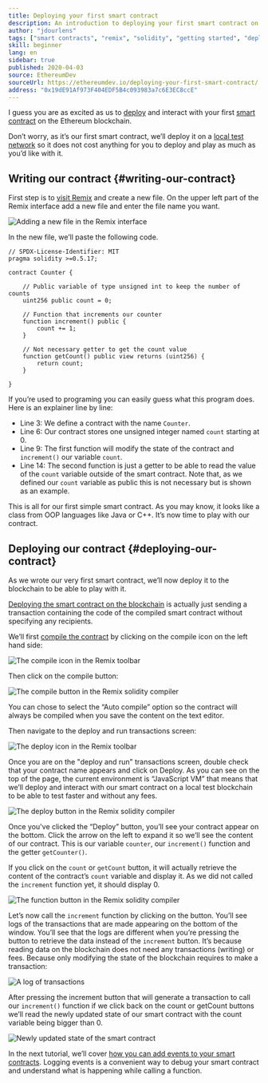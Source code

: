 ```yaml
---
title: Deploying your first smart contract
description: An introduction to deploying your first smart contract on an Ethereum test network
author: "jdourlens"
tags: ["smart contracts", "remix", "solidity", "getting started", "deploying"]
skill: beginner
lang: en
sidebar: true
published: 2020-04-03
source: EthereumDev
sourceUrl: https://ethereumdev.io/deploying-your-first-smart-contract/
address: "0x19dE91Af973F404EDF5B4c093983a7c6E3EC8ccE"
---
```


I guess you are as excited as us to [deploy](/developers/docs/smart-contracts/deploying/) and interact with your first [smart contract](/developers/docs/smart-contracts/) on the Ethereum blockchain.

Don’t worry, as it’s our first smart contract, we’ll deploy it on a [local test network](/developers/docs/networks/) so it does not cost anything for you to deploy and play as much as you’d like with it.

## Writing our contract {#writing-our-contract}

First step is to [visit Remix](https://remix.ethereum.org/) and create a new file. On the upper left part of the Remix interface add a new file and enter the file name you want.

![Adding a new file in the Remix interface](./remix.png)

In the new file, we’ll paste the following code.

```solidity
// SPDX-License-Identifier: MIT
pragma solidity >=0.5.17;

contract Counter {

    // Public variable of type unsigned int to keep the number of counts
    uint256 public count = 0;

    // Function that increments our counter
    function increment() public {
        count += 1;
    }

    // Not necessary getter to get the count value
    function getCount() public view returns (uint256) {
        return count;
    }

}
```

If you’re used to programing you can easily guess what this program does. Here is an explainer line by line:

- Line 3: We define a contract with the name `Counter`.
- Line 6: Our contract stores one unsigned integer named `count` starting at 0.
- Line 9: The first function will modify the state of the contract and `increment()` our variable `count`.
- Line 14: The second function is just a getter to be able to read the value of the `count` variable outside of the smart contract. Note that, as we defined our `count` variable as public this is not necessary but is shown as an example.

This is all for our first simple smart contract. As you may know, it looks like a class from OOP languages like Java or C++. It’s now time to play with our contract.

## Deploying our contract {#deploying-our-contract}

As we wrote our very first smart contract, we’ll now deploy it to the blockchain to be able to play with it.

[Deploying the smart contract on the blockchain](/developers/docs/smart-contracts/deploying/) is actually just sending a transaction containing the code of the compiled smart contract without specifying any recipients.

We’ll first [compile the contract](/developers/docs/smart-contracts/compiling/) by clicking on the compile icon on the left hand side:

![The compile icon in the Remix toolbar](./remix-compile-button.png)

Then click on the compile button:

![The compile button in the Remix solidity compiler](./remix-compile.png)

You can chose to select the “Auto compile” option so the contract will always be compiled when you save the content on the text editor.

Then navigate to the deploy and run transactions screen:

![The deploy icon in the Remix toolbar](./remix-deploy.png)

Once you are on the "deploy and run" transactions screen, double check that your contract name appears and click on Deploy. As you can see on the top of the page, the current environment is “JavaScript VM” that means that we’ll deploy and interact with our smart contract on a local test blockchain to be able to test faster and without any fees.

![The deploy button in the Remix solidity compiler](./remix-deploy-button.png)

Once you've clicked the “Deploy” button, you’ll see your contract appear on the bottom. Click the arrow on the left to expand it so we’ll see the content of our contract. This is our variable `counter`, our `increment()` function and the getter `getCounter()`.

If you click on the `count` or `getCount` button, it will actually retrieve the content of the contract’s `count` variable and display it. As we did not called the `increment` function yet, it should display 0.

![The function button in the Remix solidity compiler](./remix-function-button.png)

Let’s now call the `increment` function by clicking on the button. You’ll see logs of the transactions that are made appearing on the bottom of the window. You’ll see that the logs are different when you’re pressing the button to retrieve the data instead of the `increment` button. It’s because reading data on the blockchain does not need any transactions (writing) or fees. Because only modifying the state of the blockchain requires to make a transaction:

![A log of transactions](./transaction-log.png)

After pressing the increment button that will generate a transaction to call our `increment()` function if we click back on the count or getCount buttons we’ll read the newly updated state of our smart contract with the count variable being bigger than 0.

![Newly updated state of the smart contract](./updated-state.png)

In the next tutorial, we’ll cover [how you can add events to your smart contracts](/developers/tutorials/logging-events-smart-contracts/). Logging events is a convenient way to debug your smart contract and understand what is happening while calling a function.
